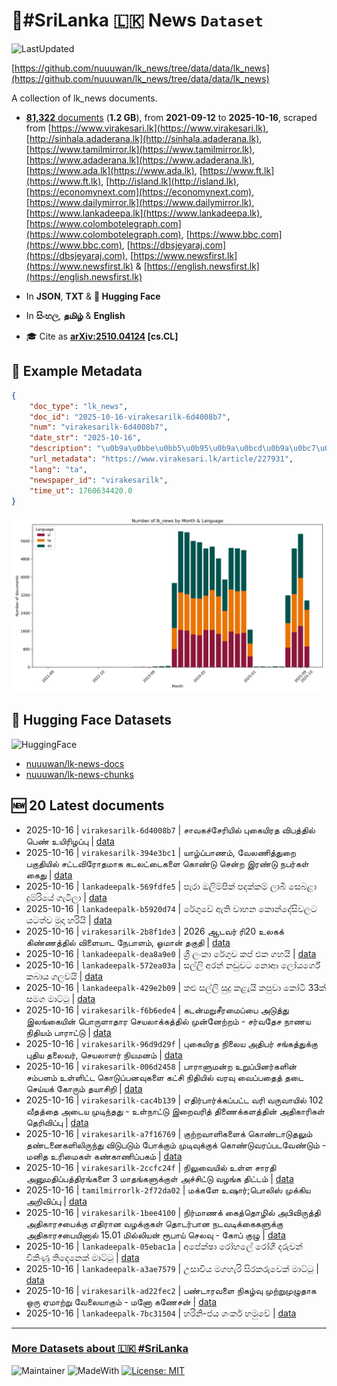 # 📄#SriLanka 🇱🇰 News `Dataset`

![LastUpdated](https://img.shields.io/badge/last_updated-2025--10--16_23:17:11-green)

[https://github.com/nuuuwan/lk_news/tree/data/data/lk_news](https://github.com/nuuuwan/lk_news/tree/data/data/lk_news)

A collection of lk_news documents.

- [**81,322** documents](https://github.com/nuuuwan/lk_news/tree/data/data/lk_news) (**1.2 GB**), from **2021-09-12** to **2025-10-16**, scraped from [https://www.virakesari.lk](https://www.virakesari.lk), [http://sinhala.adaderana.lk](http://sinhala.adaderana.lk), [https://www.tamilmirror.lk](https://www.tamilmirror.lk), [https://www.adaderana.lk](https://www.adaderana.lk), [https://www.ada.lk](https://www.ada.lk), [https://www.ft.lk](https://www.ft.lk), [http://island.lk](http://island.lk), [https://economynext.com](https://economynext.com), [https://www.dailymirror.lk](https://www.dailymirror.lk), [https://www.lankadeepa.lk](https://www.lankadeepa.lk), [https://www.colombotelegraph.com](https://www.colombotelegraph.com), [https://www.bbc.com](https://www.bbc.com), [https://dbsjeyaraj.com](https://dbsjeyaraj.com), [https://www.newsfirst.lk](https://www.newsfirst.lk) & [https://english.newsfirst.lk](https://english.newsfirst.lk)

- In **JSON**, **TXT** & **🤗 Hugging Face**

- In **සිංහල**, **தமிழ்** & **English**

- 🎓 Cite as **[arXiv:2510.04124](https://arxiv.org/abs/2510.04124) [cs.CL]**

## 📝 Example Metadata

```json
{
    "doc_type": "lk_news",
    "doc_id": "2025-10-16-virakesarilk-6d4008b7",
    "num": "virakesarilk-6d4008b7",
    "date_str": "2025-10-16",
    "description": "\u0b9a\u0bbe\u0bb5\u0b95\u0b9a\u0bcd\u0b9a\u0bc7\u0bb0\u0bbf\u0baf\u0bbf\u0bb2\u0bcd \u0baa\u0bc1\u0b95\u0bc8\u0baf\u0bbf\u0bb0\u0ba4 \u0bb5\u0bbf\u0baa\u0ba4\u0bcd\u0ba4\u0bbf\u0bb2\u0bcd \u0baa\u0bc6\u0ba3\u0bcd \u0b89\u0baf\u0bbf\u0bb0\u0bbf\u0bb4\u0baa\u0bcd\u0baa\u0bc1",
    "url_metadata": "https://www.virakesari.lk/article/227931",
    "lang": "ta",
    "newspaper_id": "virakesarilk",
    "time_ut": 1760634420.0
}
```

![Chart](https://raw.githubusercontent.com/nuuuwan/lk_news/refs/heads/data/data/lk_news/docs_by_month_and_lang.png)

## 🤗 Hugging Face Datasets

![HuggingFace](https://img.shields.io/badge/-HuggingFace-FDEE21?style=for-the-badge&logo=HuggingFace)

- [nuuuwan/lk-news-docs](https://huggingface.co/datasets/nuuuwan/lk-news-docs)
- [nuuuwan/lk-news-chunks](https://huggingface.co/datasets/nuuuwan/lk-news-chunks)

## 🆕 20 Latest documents

- 2025-10-16 | `virakesarilk-6d4008b7` | சாவகச்சேரியில் புகையிரத விபத்தில் பெண் உயிரிழப்பு | [data](https://github.com/nuuuwan/lk_news/tree/data/data/lk_news/2020s/2025/2025-10-16-virakesarilk-6d4008b7)
- 2025-10-16 | `virakesarilk-394e3bc1` | யாழ்ப்பாணம், வேலணித்துறை பகுதியில் சட்டவிரோதமாக கடலட்டைகளை கொண்டு சென்ற இரண்டு நபர்கள் கைது | [data](https://github.com/nuuuwan/lk_news/tree/data/data/lk_news/2020s/2025/2025-10-16-virakesarilk-394e3bc1)
- 2025-10-16 | `lankadeepalk-569fdfe5` | පැරා ඔලිම්පික් පදක්කම් ලාබී සෙබළා දුම්රියේ ගැටිලා | [data](https://github.com/nuuuwan/lk_news/tree/data/data/lk_news/2020s/2025/2025-10-16-lankadeepalk-569fdfe5)
- 2025-10-16 | `lankadeepalk-b5920d74` | රේගුවේ ඇති වාහන කොන්දේසිවලට යටත්ව මුදා හරියි | [data](https://github.com/nuuuwan/lk_news/tree/data/data/lk_news/2020s/2025/2025-10-16-lankadeepalk-b5920d74)
- 2025-10-16 | `virakesarilk-2b8f1de3` | 2026 ஆடவர் ரி20 உலகக் கிண்ணத்தில் விளையாட நேபாளம், ஓமான் தகுதி | [data](https://github.com/nuuuwan/lk_news/tree/data/data/lk_news/2020s/2025/2025-10-16-virakesarilk-2b8f1de3)
- 2025-10-16 | `lankadeepalk-dea8a9e0` | ශ්‍රී ලංකා රේගුව කප් එක ගහයි | [data](https://github.com/nuuuwan/lk_news/tree/data/data/lk_news/2020s/2025/2025-10-16-lankadeepalk-dea8a9e0)
- 2025-10-16 | `lankadeepalk-572ea03a` | සල්ලි අරන් නඩුවට නොආ ලෝයර්ගේ කබාය ගලවයි | [data](https://github.com/nuuuwan/lk_news/tree/data/data/lk_news/2020s/2025/2025-10-16-lankadeepalk-572ea03a)
- 2025-10-16 | `lankadeepalk-429e2b09` | කළු සල්ලි සුදු කළැයි කපුවා කෝටි 33ක් සමග මාට්ටු | [data](https://github.com/nuuuwan/lk_news/tree/data/data/lk_news/2020s/2025/2025-10-16-lankadeepalk-429e2b09)
- 2025-10-16 | `virakesarilk-f6b6ede4` | கடன்மறுசீரமைப்பை அடுத்து இலங்கையின்  பொருளாதார செயலாக்கத்தில் முன்னேற்றம் - சர்வதேச நாணய நிதியம் பாராட்டு | [data](https://github.com/nuuuwan/lk_news/tree/data/data/lk_news/2020s/2025/2025-10-16-virakesarilk-f6b6ede4)
- 2025-10-16 | `virakesarilk-96d9d29f` | புகையிரத நிலைய  அதிபர் சங்கத்துக்கு  புதிய தலைவர், செயலாளர் நியமனம் | [data](https://github.com/nuuuwan/lk_news/tree/data/data/lk_news/2020s/2025/2025-10-16-virakesarilk-96d9d29f)
- 2025-10-16 | `virakesarilk-006d2458` | பாராளுமன்ற உறுப்பினர்களின் சம்பளம் உள்ளிட்ட கொடுப்பனவுகளை கட்சி நிதியில் வரவு வைப்பதைத் தடை செய்யக் கோரும் தயாசிறி | [data](https://github.com/nuuuwan/lk_news/tree/data/data/lk_news/2020s/2025/2025-10-16-virakesarilk-006d2458)
- 2025-10-16 | `virakesarilk-cac4b139` | எதிர்பார்க்கப்பட்ட வரி வருவாயில் 102 வீதத்தை அடைய முடிந்தது - உள்நாட்டு இறைவரித் திணைக்களத்தின் அதிகாரிகள் தெரிவிப்பு | [data](https://github.com/nuuuwan/lk_news/tree/data/data/lk_news/2020s/2025/2025-10-16-virakesarilk-cac4b139)
- 2025-10-16 | `virakesarilk-a7f16769` | குற்றவாளிகளைக் கொண்டாடுதலும் தண்டனைகளிலிருந்து விடுபடும் போக்கும் முடிவுக்குக் கொண்டுவரப்படவேண்டும் - மனித உரிமைகள் கண்காணிப்பகம் | [data](https://github.com/nuuuwan/lk_news/tree/data/data/lk_news/2020s/2025/2025-10-16-virakesarilk-a7f16769)
- 2025-10-16 | `virakesarilk-2ccfc24f` | நிலுவையில் உள்ள சாரதி அனுமதிப்பத்திரங்களை 3 மாதங்களுக்குள் அச்சிட்டு வழங்க திட்டம் | [data](https://github.com/nuuuwan/lk_news/tree/data/data/lk_news/2020s/2025/2025-10-16-virakesarilk-2ccfc24f)
- 2025-10-16 | `tamilmirrorlk-2f72da02` | மக்களே உஷார்;பொலிஸ் முக்கிய அறிவிப்பு | [data](https://github.com/nuuuwan/lk_news/tree/data/data/lk_news/2020s/2025/2025-10-16-tamilmirrorlk-2f72da02)
- 2025-10-16 | `virakesarilk-1bee4100` | நிர்மாணக் கைத்தொழில் அபிவிருத்தி அதிகாரசபைக்கு எதிரான வழக்குகள் தொடர்பான நடவடிக்கைகளுக்கு  அதிகாரசபையினால் 15.01 மில்லியன் ரூபாய் செலவு - கோப் குழு | [data](https://github.com/nuuuwan/lk_news/tree/data/data/lk_news/2020s/2025/2025-10-16-virakesarilk-1bee4100)
- 2025-10-16 | `lankadeepalk-05ebac1a` | අපේක්ෂා රෝහලේ රෝගී දරුවන් විකිණූ තිදෙනෙක් මාට්ටු | [data](https://github.com/nuuuwan/lk_news/tree/data/data/lk_news/2020s/2025/2025-10-16-lankadeepalk-05ebac1a)
- 2025-10-16 | `lankadeepalk-a3ae7579` | උසාවිය මගහැරි  සිරකරුවෙක් මාට්ටු | [data](https://github.com/nuuuwan/lk_news/tree/data/data/lk_news/2020s/2025/2025-10-16-lankadeepalk-a3ae7579)
- 2025-10-16 | `virakesarilk-ad22fec2` | பண்டாரவளை நிகழ்வு முற்றுமுழுதாக ஒரு ஏமாற்று வேலையாகும் - மனோ கணேசன் | [data](https://github.com/nuuuwan/lk_news/tree/data/data/lk_news/2020s/2025/2025-10-16-virakesarilk-ad22fec2)
- 2025-10-16 | `lankadeepalk-7bc31504` | හරිනි-ජය ශංකර් හමුවේ | [data](https://github.com/nuuuwan/lk_news/tree/data/data/lk_news/2020s/2025/2025-10-16-lankadeepalk-7bc31504)

---

### [More Datasets about 🇱🇰 #SriLanka](https://github.com/nuuuwan/lk_datasets)

![Maintainer](https://img.shields.io/badge/maintainer-nuuuwan-red)
![MadeWith](https://img.shields.io/badge/made_with-python-blue)
[![License: MIT](https://img.shields.io/badge/License-MIT-yellow.svg)](https://opensource.org/licenses/MIT)
